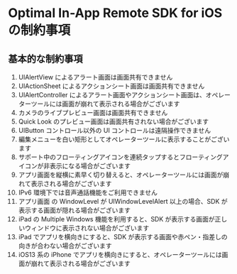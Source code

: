 # Optimal In-App Remote SDK for iOS の制約事項

## 基本的な制約事項

1.  UIAlertView によるアラート画面は画面共有できません
2.  UIActionSheet によるアクションシート画面は画面共有できません
3.  UIAlertController によるアラート画面やアクションシート画面は、オペレーターツールには画面が崩れて表示される場合がございます
4.  カメラのライブプレビュー画面は画面共有できません
5.  Quick Look のプレビュー画面は画面共有されない場合がございます
6.  UIButton コントロール以外の UI コントロールは遠隔操作できません
7.  編集メニューを白い矩形としてオペレーターツールに表示することがございます
8.  サポート中のフローティングアイコンを連続タップするとフローティングアイコンが非表示になる場合がございます
9.  アプリ画面を縦横に素早く切り替えると、オペレーターツールには画面が崩れて表示される場合がございます
10. IPv6 環境下では音声通話機能をご利用できません
11. アプリ画面 の WindowLevel が UIWindowLevelAlert 以上の場合、SDK が表示する画面が隠れる場合がございます
12. iPad の Multiple Windows 機能を利用すると、SDK が表示する画面が正しいウィンドウに表示されない場合がございます
13. iPad でアプリを横向きにすると、SDK が表示する画面や赤ペン・指差しの向きが合わない場合がございます
14. iOS13 系の iPhone でアプリを横向きにすると、オペレーターツールには画面が崩れて表示される場合がございます

